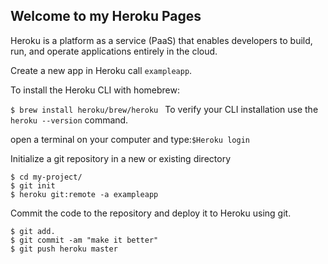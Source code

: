 ## Welcome to my Heroku Pages

Heroku is a platform as a service (PaaS) that enables developers to build, run, and operate applications entirely in the cloud.

Create a new app in Heroku call `exampleapp`.

To install the Heroku CLI with homebrew:

`$ brew install heroku/brew/heroku
`
To verify your CLI installation use the `heroku --version` command.

open a terminal on your computer and type:`$Heroku login`

Initialize a git repository in a new or existing directory
```
$ cd my-project/
$ git init
$ heroku git:remote -a exampleapp

```
Commit the code to the repository and deploy it to Heroku using git.
```
$ git add.
$ git commit -am "make it better"
$ git push heroku master

```

